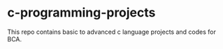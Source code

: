 # c-programming-projects
This repo contains basic to advanced c language projects and codes for BCA.
